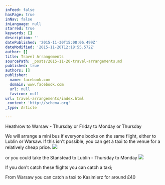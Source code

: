 ```yaml
---
inFeed: false
hasPage: true
inNav: false
inLanguage: null
starred: true
keywords: []
description: ''
datePublished: '2015-11-30T15:08:06.499Z'
dateModified: '2015-11-20T12:18:55.572Z'
author: []
title: Travel Arrangements
sourcePath: _posts/2015-11-20-travel-arrangements.md
published: true
authors: []
publisher:
  name: facebook.com
  domain: www.facebook.com
  url: null
  favicon: null
url: travel-arrangements/index.html
_context: 'http://schema.org'
_type: Article

---
```

Heathrow to Warsaw - Thursday or Friday to Monday or Thursday

We will arrange a mini bus if everyone books on the same flight, either to Lublin or Warsaw. If this isn't possible, you can get a taxi to the venue for a relatively cheap price. ![](https://scontent-cdg2-1.xx.fbcdn.net/hphotos-xaf1/v/t34.0-12/12231155_10207294393134415_2117958979_n.jpg?oh=5cd521b08e972034fa4fc2930ad8aef4&oe=565091A3)

or you could take the Stanstead to Lublin - Thursday to Monday
![](https://the-grid-user-content.s3-us-west-2.amazonaws.com/6b99c591-6d0b-4f1f-87d3-9e3a54e88ced.jpg)

If you don't catch these flights you can catch a taxi;

From Warsaw you can catch a taxi to Kasimierz for around £40
